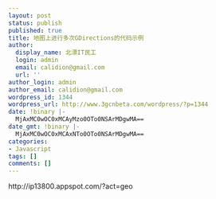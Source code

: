 ```yaml
---
layout: post
status: publish
published: true
title: 地图上进行多次GDirections的代码示例
author:
  display_name: 北漂IT民工
  login: admin
  email: calidion@gmail.com
  url: ''
author_login: admin
author_email: calidion@gmail.com
wordpress_id: 1344
wordpress_url: http://www.3gcnbeta.com/wordpress/?p=1344
date: !binary |-
  MjAxMC0wOC0xMCAyMzo0OTo0NSArMDgwMA==
date_gmt: !binary |-
  MjAxMC0wOC0xMCAxNTo0OTo0NSArMDgwMA==
categories:
- Javascript
tags: []
comments: []
---
```

<p>http:&#47;&#47;ip13800.appspot.com&#47;?act=geo</p>
